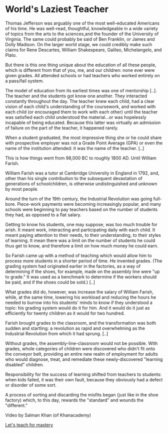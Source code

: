 # World's Laziest Teacher

Thomas Jefferson was arguably one of the most well-educated Americans
of his time. He was well-read, thoughtful, knowledgeable in a wide
variety of topics from the arts to the sciences,and the founder of the
University of Virginia. The same could probably be said of Ben
Franklin, or James and Dolly Madison. On the larger world stage, we
could credibly make such claims for Rene Descartes, William
Shakespeare, Galileo, Michelangelo, and Plato.

But there is this one thing unique about the education of all these
people, which is different from that of you, me, and our children:
none ever were given grades. All attended schools or had teachers who
worked entirely on a pass/fail system.

The model of education from its earliest times was one of mentorship
[..]. The teacher and the students got know one another. They
interacted constantly throughout the day. The teacher knew each child,
had a clear vision of each child's understanding of the coursework,
and worked with each child (or encouraged them to work with each
other) until the teacher was satisfied each child understood the
material...or was hopelessly incapable of being educated. Because this
latter was virtually an admission of failure on the part of the
teacher, it happened rarely.

When a student graduated, the most impressive thing she or he could
share with prospective employer was not a Grade Point Average (GPA) or
even the name of the institution attended: it was the name of the
teacher. [..]

This is how things went from 98,000 BC to roughly 1800 AD. Until
William Farish.

William Farish was a tutor at Cambridge University in England in 1792,
and, other than his single contribution to the subsequent devastation
of generations of schoolchildren, is otherwise undistinguished and
unknown by most people.

Around the turn of the 19th century, the Industrial Revolution was
going full-bore. Piece-work payments were becoming increasingly
popular, and many schools were beginning to pay teachers based on the
number of students they had, as opposed to a flat salary.

Getting to know his students, one may suppose, was too much trouble
for arish. It meant work, interacting and participating daily with
each child. It meant paying attention to their needs, to their
understanding, to their styles of learning. It mean there was a limit
on the number of students he could thus get to know, and therefore a
limit on how much money he could earn.

So Farish came up with a method of teaching which would allow him to
process more students in a shorter period of time. He invented
grades. (The grading system had originated earlier in the factories,
as a way of determining if the shoes, for example, made on the
assembly line were "up to grade." It was used as a benchmark to
determine if the workers should be paid, and if the shoes could be
sold.) [..]

What grades did do, however, was increase the salary of William
Farish, while, at the same time, lowering his workload and reducing
the hours he needed to burrow into his students' minds to know if they
understood a topic: his grading system would do it for him. And it
would do it just as efficiently for twenty children as it would for
two hundred.

Farish brought grades to the classroom, and the transformation was
both sudden and startling: a revolution as rapid and overwhelming as
the Industrial Revolution from which it had sprung. [..]

Without grades, the assembly-line-classroom would not be
possible. With grades, whole categories of children were discovered
who didn't fit onto the conveyor belt, providing an entire new realm
of employment for adults who would diagnose, treat, and remediate
these newly-discovered "learning disabled" children.

Responsibility for the success of learning shifted from teachers to
students: when kids failed, it was their own fault, because they
obviously had a defect or disorder of some sort.

A process of sorting and discarding the misfits began (just like in
the shoe factory) which, to this day, rewards the "standard" and
wounds the "different."

Video by Salman Khan (of Khanacademy)

[Let's teach for mastery](https://youtu.be/-MTRxRO5SRA)

